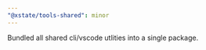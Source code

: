 ```yaml
---
"@xstate/tools-shared": minor
---
```


Bundled all shared cli/vscode utlities into a single package.
